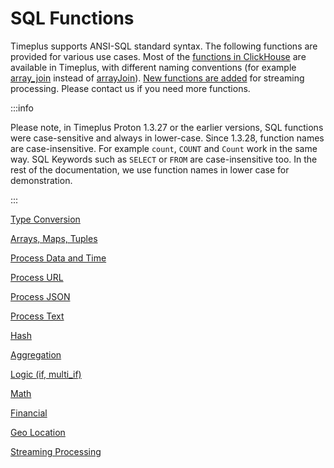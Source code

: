# SQL Functions

Timeplus supports ANSI-SQL standard syntax. The following functions are provided for various use cases. Most of the [functions in ClickHouse](https://clickhouse.com/docs/en/sql-reference/functions) are available in Timeplus, with different naming conventions (for example [array_join](/functions_for_comp#array_join) instead of [arrayJoin](https://clickhouse.com/docs/en/sql-reference/functions/array-join)). [New functions are added](/functions_for_streaming) for streaming processing. Please contact us if you need more functions.

:::info

Please note, in Timeplus Proton 1.3.27 or the earlier versions, SQL functions were case-sensitive and always in lower-case. Since 1.3.28, function names are case-insensitive. For example `count`, `COUNT` and `Count` work in the same way. SQL Keywords such as `SELECT` or `FROM` are case-insensitive too. In the rest of the documentation, we use function names in lower case for demonstration.

:::

[Type Conversion](/functions_for_type)

[Arrays, Maps, Tuples](/functions_for_comp)

[Process Data and Time](/functions_for_datetime)

[Process URL](/functions_for_url)

[Process JSON](/functions_for_json)

[Process Text](/functions_for_text)

[Hash](/functions_for_hash)

[Aggregation](/functions_for_agg)

[Logic (if, multi_if)](/functions_for_logic)

[Math](/functions_for_math)

[Financial](/functions_for_fin)

[Geo Location](/functions_for_geo)

[Streaming Processing](/functions_for_streaming)
